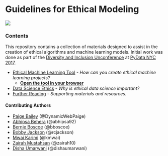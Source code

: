 # Guidelines for Ethical Modeling

![](data/disc_logo.JPG)

### Contents

This repository contains a collection of materials designed to assist in the creation of ethical algorithms and machine learning models. Initial work was done as part of the [Diversity and Inclusion Unconference](https://pydata.org/nyc2017/diversity-inclusion/disc-unconference-2017/) at [PyData NYC 2017](https://pydata.org/nyc2017/).

* [Ethical Machine Learning Tool](EthicalAlgorithmTool.md) - *How can you create ethical machine learning projects?*
  * **[Open the tool in your browser](https://cdt.info/ddtool/)**
* [Data Science Ethics](DataScienceEthics.md) - *Why is ethical data science important?*
* [Further Reading](references.md) - *Supporting materials and resources.*

#### Contributing Authors

* [Paige Bailey](http://www.github.com/dynamicwebpaige) (@DynamicWebPaige)
* [Abhipsa Behera](http://www.github.com/abhipsa92) (@abhipsa92)
* [Bernie Boscoe](http://www.github.com/bboscoe) (@bboscoe)
* [Bobby Jackson](http://www.github.com/rcjackson) (@rcjackson)
* [Mwai Karimi](http://www.github.com/kmwai) (@kmwai)
* [Zairah Mustahsan](http://www.github.com/zairah10) (@zairah10)
* [Disha Umarwani](http://www.github.com/dishaumarwani) (@dishaumarwani)
